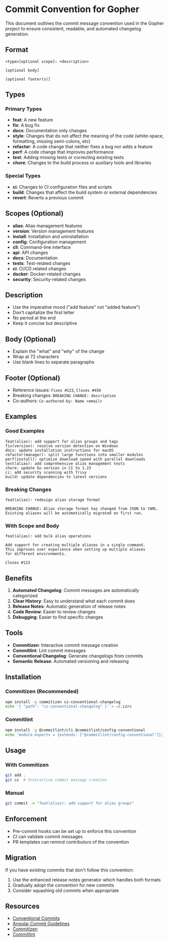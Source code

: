 # Commit Convention for Gopher

This document outlines the commit message convention used in the Gopher project to ensure consistent, readable, and automated changelog generation.

## Format

```
<type>[optional scope]: <description>

[optional body]

[optional footer(s)]
```

## Types

### Primary Types
- **feat**: A new feature
- **fix**: A bug fix
- **docs**: Documentation only changes
- **style**: Changes that do not affect the meaning of the code (white-space, formatting, missing semi-colons, etc)
- **refactor**: A code change that neither fixes a bug nor adds a feature
- **perf**: A code change that improves performance
- **test**: Adding missing tests or correcting existing tests
- **chore**: Changes to the build process or auxiliary tools and libraries

### Special Types
- **ci**: Changes to CI configuration files and scripts
- **build**: Changes that affect the build system or external dependencies
- **revert**: Reverts a previous commit

## Scopes (Optional)

- **alias**: Alias management features
- **version**: Version management features
- **install**: Installation and uninstallation
- **config**: Configuration management
- **cli**: Command-line interface
- **api**: API changes
- **docs**: Documentation
- **tests**: Test-related changes
- **ci**: CI/CD related changes
- **docker**: Docker-related changes
- **security**: Security-related changes

## Description

- Use the imperative mood ("add feature" not "added feature")
- Don't capitalize the first letter
- No period at the end
- Keep it concise but descriptive

## Body (Optional)

- Explain the "what" and "why" of the change
- Wrap at 72 characters
- Use blank lines to separate paragraphs

## Footer (Optional)

- Reference issues: `Fixes #123`, `Closes #456`
- Breaking changes: `BREAKING CHANGE: description`
- Co-authors: `Co-authored-by: Name <email>`

## Examples

### Good Examples

```
feat(alias): add support for alias groups and tags
fix(version): resolve version detection on Windows
docs: update installation instructions for macOS
refactor(manager): split large functions into smaller modules
perf(install): optimize download speed with parallel downloads
test(alias): add comprehensive alias management tests
chore: update Go version in CI to 1.23
ci: add security scanning with Trivy
build: update dependencies to latest versions
```

### Breaking Changes

```
feat(alias): redesign alias storage format

BREAKING CHANGE: Alias storage format has changed from JSON to YAML.
Existing aliases will be automatically migrated on first run.
```

### With Scope and Body

```
feat(alias): add bulk alias operations

Add support for creating multiple aliases in a single command.
This improves user experience when setting up multiple aliases
for different environments.

Closes #123
```

## Benefits

1. **Automated Changelog**: Commit messages are automatically categorized
2. **Clear History**: Easy to understand what each commit does
3. **Release Notes**: Automatic generation of release notes
4. **Code Review**: Easier to review changes
5. **Debugging**: Easier to find specific changes

## Tools

- **Commitizen**: Interactive commit message creation
- **Commitlint**: Lint commit messages
- **Conventional Changelog**: Generate changelogs from commits
- **Semantic Release**: Automated versioning and releasing

## Installation

### Commitizen (Recommended)
```bash
npm install -g commitizen cz-conventional-changelog
echo '{ "path": "cz-conventional-changelog" }' > ~/.czrc
```

### Commitlint
```bash
npm install -g @commitlint/cli @commitlint/config-conventional
echo 'module.exports = {extends: ["@commitlint/config-conventional"]};' > commitlint.config.js
```

## Usage

### With Commitizen
```bash
git add .
git cz  # Interactive commit message creation
```

### Manual
```bash
git commit -m "feat(alias): add support for alias groups"
```

## Enforcement

- Pre-commit hooks can be set up to enforce this convention
- CI can validate commit messages
- PR templates can remind contributors of the convention

## Migration

If you have existing commits that don't follow this convention:

1. Use the enhanced release notes generator which handles both formats
2. Gradually adopt the convention for new commits
3. Consider squashing old commits when appropriate

## Resources

- [Conventional Commits](https://www.conventionalcommits.org/)
- [Angular Commit Guidelines](https://github.com/angular/angular/blob/main/CONTRIBUTING.md#commit)
- [Commitizen](https://github.com/commitizen/cz-cli)
- [Commitlint](https://github.com/conventional-changelog/commitlint)
